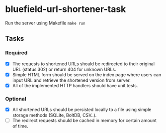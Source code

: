 # bluefield-url-shortener-task

Run the server using Makefile `make run`

## Tasks
### Required
- [X] The requests to shortened URLs should be redirected to their
  original URL (status 302) or return 404 for unknown URLs.
- [X] Simple HTML form should be served on the index page where users can
  input URL and retrieve the shortened version from server.
- [X] All of the implemented HTTP handlers should have unit tests.

### Optional
- [X] All shortened URLs should be persisted locally to a file using
  simple storage methods (SQLite, BoltDB, CSV..).
- [ ] The redirect requests should be cached in memory for certain
  amount of time.
